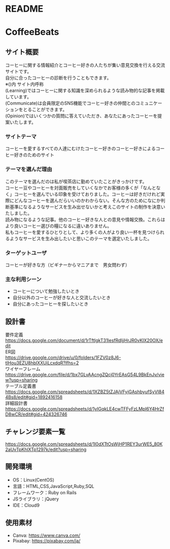# README

# CoffeeBeats

## サイト概要
コーヒーに関する情報紹介とコーヒー好きの人たちが集い意見交換を行える交流サイトです。<br>
自分に合ったコーヒーの診断を行うこともできます。<br>
※()内 サイト内呼称<br>
(Learning)ではコーヒーに関する知識を深められるような読み物的な記事を掲載しています。<br>
(Communicate)は会員限定のSNS機能でコーヒー好きの仲間とのコミュニケーションをとることができます。<br>
(Opinion)ではいくつかの質問に答えていただき、あなたにあったコーヒーを提案いたします。

### サイトテーマ
コーヒーを愛するすべての人達にむけたコーヒー好きのコーヒー好きによるコーヒー好きのためのサイト

### テーマを選んだ理由
このテーマを選んだのは私が喫茶店に勤めていたことがきっかけです。<br>
コーヒー豆やコーヒーを対面販売をしていくなかでお客様の多くが「なんとなく」コーヒーを選んでいる印象を受けておりました。コーヒーは好きだけれど実際にどんなコーヒーを選んだらいいのかわからない。そんな方のためになにか判断基準になるようなサービスを生み出せないかと考えこのサイトの制作を決意いたしました。<br>
読み物になるような記事。他のコーヒー好きな人との意見や情報交換。これらはより良いコーヒー選びの糧になるに違いありません。<br>
私もコーヒーを愛するひとりとして、より多くの人がより良い一杯を見つけられるようなサービスを生み出したいと思いこのテーマを選定いたしました。

### ターゲットユーザ
コーヒーが好きな方（ビギナーからマニアまで　男女問わず）

### 主な利用シーン
- コーヒーについて勉強したいとき
- 自分以外のコーヒーが好きな人と交流したいとき
- 自分にあったコーヒーを探したいとき

## 設計書
要件定義<br>
https://docs.google.com/document/d/1rTftlgkT31lesfRdljjHrJR0vKIX20OX/edit  <br>
ER図<br>
https://drive.google.com/drive/u/0/folders/1FZV0z8J6-tlHou3EZU8hblXXUiLcxdqR?lfhs=2  <br>
ワイヤーフレーム<br>
https://drive.google.com/file/d/1bx7GLvAAcngZQcj0YrEAsG54L9BkEnJv/view?usp=sharing  <br>
テーブル定義書<br>
https://docs.google.com/spreadsheets/d/1XZBZ5tZJAjVFyjGAshbyufSyVl844Bs8/edit#gid=1892416158  <br>
詳細設計書<br>
https://docs.google.com/spreadsheets/d/1yIGqkLE4cwTFFyFzLMpI6Y4HrZfD8wCR/edit#gid=424326746<br>

## チャレンジ要素一覧
https://docs.google.com/spreadsheets/d/1I0dXTtOsWjHP1REY3urWE5_80K2aUvTpKhlXTp1297k/edit?usp=sharing

## 開発環境
- OS：Linux(CentOS)
- 言語：HTML,CSS,JavaScript,Ruby,SQL
- フレームワーク：Ruby on Rails
- JSライブラリ：jQuery
- IDE：Cloud9

## 使用素材
- Canva: https://www.canva.com/
- Pixabay: https://pixabay.com/ja/
